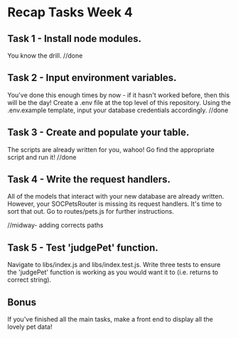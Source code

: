 # Recap Tasks Week 4

## Task 1 - Install node modules.

You know the drill.
//done

## Task 2 - Input environment variables.

You've done this enough times by now - if it hasn't worked before, then this will be the day! Create a .env file at the top level of this repository. Using the .env.example template, input your database credentials accordingly.
//done

## Task 3 - Create and populate your table.

The scripts are already written for you, wahoo! Go find the appropriate script and run it!
//done

## Task 4 - Write the request handlers.

All of the models that interact with your new database are already written. However, your SOCPetsRouter is missing its request handlers. It's time to sort that out. Go to routes/pets.js for further instructions.

//midway- adding corrects paths

## Task 5 - Test 'judgePet' function.

Navigate to libs/index.js and libs/index.test.js. Write three tests to ensure the 'judgePet' function is working as you would want it to (i.e. returns to correct string).

## Bonus

If you've finished all the main tasks, make a front end to display all the lovely pet data!
